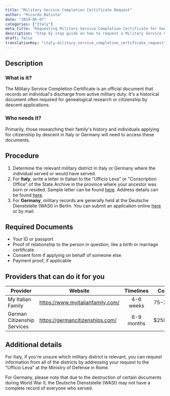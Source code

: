 ```yaml
---
title: "Military Service Completion Certificate Request"
author: "Ricardo Batista"
date: "2024-06-07"
categories: ["Italy"]
meta_title: "Requesting Military Service Completion Certificate for Genealogy & Citizenship purposes"
description: "Step by step guide on how to request a Military Service Completion Certificate in Italy and Germany."
draft: false
translationKey: "italy-military_service_completion_certificate_request"
---
```


## Description
### What is it?
The Military Service Completion Certificate is an official document that records an individual's discharge from active military duty. It's a historical document often required for genealogical research or citizenship by descent applications.

### Who needs it?
Primarily, those researching their family's history and individuals applying for citizenship by descent in Italy or Germany will need to access these documents.

## Procedure

1. Determine the relevant military district in Italy or Germany where the individual served or would have served.
2. For **Italy**, write a letter in Italian to the "Ufficio Leva" or "Conscription Office" of the State Archive in the province where your ancestor was born or resided. 
     Sample letter can be found [here](http://www.circolocalabrese.org/resources/letters/military.asp). Address details can be found [here](http://www.antenati.san.beniculturali.it/v/Archivio+di+Stato+di+Campobasso/Stato+civile+italiano/Campobasso/Nati/1871/007330246_00036.jpg.html?g2_imageViewsIndex=0).
3. For **Germany**, military records are generally held at the Deutsche Dienststelle (WASt) in Berlin. You can submit an application online [here](https://www.dd-wast.de/en/info-service-enquiries-enquiry-form.html) or by mail. 

## Required Documents
- Your ID or passport
- Proof of relationship to the person in question, like a birth or marriage certificate
- Consent form if applying on behalf of someone else
- Payment proof, if applicable

## Providers that can do it for you

| Provider        |     Website     |     Timelines    |       Cost      |
| --------------- | --------------- |  :-------------: | :-------------: |
| My Italian Family |  https://www.myitalianfamily.com/ |    4-6 weeks    |  $75-$300 |
| German Citizenship Services | https://germancitizenships.com/ | 6-9 months |   $2500+   |

## Additional details
For Italy, if you're unsure which military district is relevant, you can request information from all of the districts by addressing your request to the "Ufficio Leva" at the Ministry of Defense in Rome. 

For Germany, please note that due to the destruction of certain documents during World War II, the Deutsche Dienststelle (WASt) may not have a complete record of everyone who served.